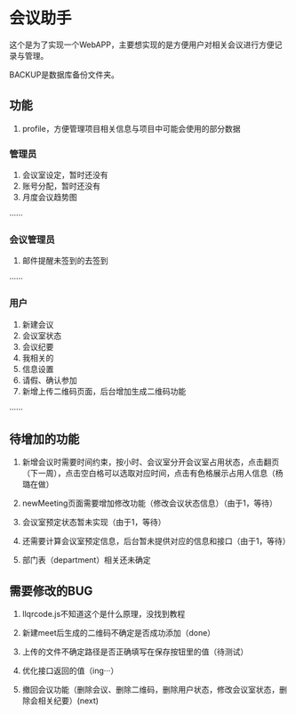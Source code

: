 # 会议助手

这个是为了实现一个WebAPP，主要想实现的是方便用户对相关会议进行方便记录与管理。

BACKUP是数据库备份文件夹。
 
## 功能

1. profile，方便管理项目相关信息与项目中可能会使用的部分数据

### 管理员

1. 会议室设定，暂时还没有
2. 账号分配，暂时还没有
3. 月度会议趋势图

······

### 会议管理员

1. 邮件提醒未签到的去签到

······

### 用户

1. 新建会议
2. 会议室状态
3. 会议纪要
4. 我相关的
5. 信息设置
6. 请假、确认参加
7. 新增上传二维码页面，后台增加生成二维码功能

······

## 待增加的功能

1. 新增会议时需要时间约束，按小时、会议室分开会议室占用状态，点击翻页（下一周），点击空白格可以选取对应时间，点击有色格展示占用人信息（杨璐在做）
2. newMeeting页面需要增加修改功能（修改会议状态信息）（由于1，等待）
3. 会议室预定状态暂未实现（由于1，等待）
4. 还需要计算会议室预定信息，后台暂未提供对应的信息和接口（由于1，等待）

5. 部门表（department）相关还未确定

## 需要修改的BUG

1. llqrcode.js不知道这个是什么原理，没找到教程

2. 新建meet后生成的二维码不确定是否成功添加（done）
3. 上传的文件不确定路径是否正确填写在保存按钮里的值（待测试）

4. 优化接口返回的值（ing···）
5. 撤回会议功能（删除会议、删除二维码，删除用户状态，修改会议室状态，删除会相关纪要）(next)